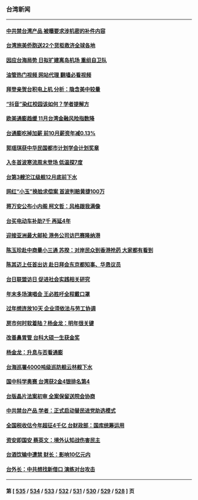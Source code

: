 ### 台湾新闻
---
#### [中共禁台湾产品 被曝要求涉机密的补件内容](../../pages/ncid1349361/n13883956.md?12140445) 
#### [台湾旅美侨胞送22个货柜救济全球各地](../../pages/ncid1349361/n13883980.md?12140445) 
#### [因应台海局势 日拟扩建离岛机场 重组自卫队](../../pages/ncid1349361/n13883805.md?12140445) 
#### [油管热门视频 网站代理 翻墙必看视频](http://138.2.39.72:81/youtube.html?epic-marker?12140445)
#### [拜登亲贺台积电上机 分析：隐含美中较量](../../pages/ncid1349361/n13883456.md?12140445) 
#### [“抖音”染红校园该如何？学者提解方](../../pages/ncid1349361/n13883073.md?12140445) 
#### [欧美通膨趋缓 11月台湾金融风险指数降](../../pages/ncid1349361/n13883264.md?12140445) 
#### [台通膨吃掉加薪 前10月薪资年减0.13%](../../pages/ncid1349361/n13883250.md?12140445) 
#### [郭瑶琪获中华民国都市计划学会计划奖章](../../pages/ncid1349361/n13883347.md?12140445) 
#### [入冬首波寒流周末登场 低温探7度](../../pages/ncid1349361/n13883354.md?12140445) 
#### [台第3艘沱江级舰12月底前下水](../../pages/ncid1349361/n13883352.md?12140445) 
#### [网红“小玉”换脸求偿案 首波判赔黄捷100万](../../pages/ncid1349361/n13883356.md?12140445) 
#### [蒋万安公布小内阁 柯文哲：风格跟我满像](../../pages/ncid1349361/n13883322.md?12140445) 
#### [台买电动车补助7千 再延4年](../../pages/ncid1349361/n13883248.md?12140445) 
#### [迎接亚洲最大邮轮 港务公司访巴赛隆纳港](../../pages/ncid1349361/n13883252.md?12140445) 
#### [陈玉珍赴中商量小三通 苏揆：对岸民众到香港抢药 大家都有看到](../../pages/ncid1349361/n13883324.md?12140445) 
#### [陈其迈上任首出访 赴日拜会东京都知事、华恳议员](../../pages/ncid1349361/n13883329.md?12140445) 
#### [台日联盟访日 促进社会实践相关研究](../../pages/ncid1349361/n13883283.md?12140445) 
#### [年末多场演唱会 王必胜吁全程戴口罩](../../pages/ncid1349361/n13883284.md?12140445) 
#### [过年想连放10天 企业须依法与劳工协调](../../pages/ncid1349361/n13883288.md?12140445) 
#### [房市何时软着陆？杨金龙：明年很关键](../../pages/ncid1349361/n13883305.md?12140445) 
#### [改善鼻胃管 台科大硕一生获金奖](../../pages/ncid1349361/n13883306.md?12140445) 
#### [杨金龙：升息与否看通膨](../../pages/ncid1349361/n13883303.md?12140445) 
#### [台海巡署4000吨级巡防舰云林舰下水](../../pages/ncid1349361/n13883243.md?12140445) 
#### [国中科学奥赛 台湾获2金4银排名第4](../../pages/ncid1349361/n13883294.md?12140445) 
#### [台版晶片法案初审 全案保留送院会协商](../../pages/ncid1349361/n13883262.md?12140445) 
#### [中共禁台产品 学者：正式启动替民进党助选模式](../../pages/ncid1349361/n13883260.md?12140445) 
#### [全国税收估今年超征4千亿 台财政部：国库统筹运用](../../pages/ncid1349361/n13883270.md?12140445) 
#### [资安即国安 蔡英文：境外认知战伤害民主](../../pages/ncid1349361/n13883271.md?12140445) 
#### [台酒饮输中遭禁 财长：影响10亿元内](../../pages/ncid1349361/n13883273.md?12140445) 
#### [台外长：中共想找新借口 演练对台攻击](../../pages/ncid1349361/n13883079.md?12140445) 

---
#### 第 [ [535](./535.md?12140445) / [534](./534.md?12140445) / [533](./533.md?12140445) / [532](./532.md?12140445) / [531](./531.md?12140445) / [530](./530.md?12140445) / [529](./529.md?12140445) / [528](./528.md?12140445) ] 页
